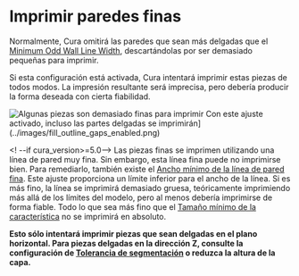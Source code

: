 Imprimir paredes finas
====
Normalmente, Cura omitirá las paredes que sean más delgadas que el <!--if cura_version<5.0:[Outer Wall Line Width](../resolution/wall_line_width_0.md)--><!--if cura_version>=5.0-->[Minimum Odd Wall Line Width](min_odd_wall_line_width.md)<!--endif-->, descartándolas por ser demasiado pequeñas para imprimir.

Si esta configuración está activada, Cura intentará imprimir estas piezas de todos modos. La impresión resultante será imprecisa<!--si cura_version<5.0: y desordenada-->, pero debería producir la forma deseada con cierta fiabilidad.

![Algunas piezas son demasiado finas para imprimir](../images/fill_outline_gaps_disabled.png)
Con este ajuste activado, incluso las partes delgadas se imprimirán](../images/fill_outline_gaps_enabled.png)

<!--if cura_version<5.0:
Las piezas diminutas se rellenan con líneas extremadamente finas. Estas líneas se combinan si son adyacentes entre sí y no son demasiado largas. Esto funciona para muchos casos, pero en algunos casos produce un diminuto zig zag, aumentando significativamente el tiempo de impresión.

Es aconsejable, antes de recurrir a esta configuración, intentar ajustar ligeramente el ancho de la línea de la pared exterior. Si su pieza es ligeramente más fina que un ancho de línea, puede dar un mejor resultado si reduce el ancho de línea de la pared exterior de toda la impresión, de manera que las partes finas se impriman normalmente. Sin embargo, reducir el ancho de la línea demasiado lejos hará que el material fluya de forma poco fiable, lo que provocará una subextrusión.
-->
<! --if cura_version>=5.0-->
Las piezas finas se imprimen utilizando una línea de pared muy fina. Sin embargo, esta línea fina puede no imprimirse bien. Para remediarlo, también existe el [Ancho mínimo de la línea de pared fina](min_bead_width.md). Este ajuste proporciona un límite inferior para el ancho de la línea. Si es más fino, la línea se imprimirá demasiado gruesa, teóricamente imprimiendo más allá de los límites del modelo, pero al menos debería imprimirse de forma fiable. Todo lo que sea más fino que el [Tamaño mínimo de la característica](min_feature_size.md) no se imprimirá en absoluto.
<!--endif-->

**Esto sólo intentará imprimir piezas que sean delgadas en el plano horizontal. Para piezas delgadas en la dirección Z, consulte la configuración de [Tolerancia de segmentación](../experimental/slicing_tolerance.md) o reduzca la altura de la capa.**